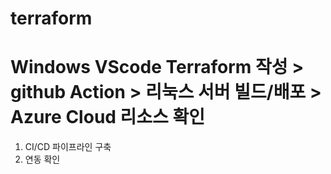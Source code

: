# terraform

# Windows VScode Terraform 작성 > github Action > 리눅스 서버 빌드/배포 > Azure Cloud 리소스 확인

1. CI/CD 파이프라인 구축
2. 연동 확인
